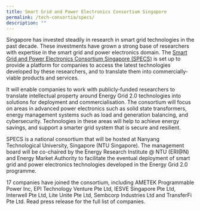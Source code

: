 ```yaml
---
title: Smart Grid and Power Electronics Consortium Singapore
permalink: /tech-consortia/specs/
description: ""
---
```

Singapore has invested steadily in research in smart grid technologies in the past decade. These investments have grown a strong base of researchers with expertise in the smart grid and power electronics domain. The [Smart Grid and Power Electronics Consortium Singapore (SPECS)](https://www.specs.com.sg/) is set up to provide a platform for companies to access the latest technologies developed by these researchers, and to translate them into commercially-viable products and services.

It will enable companies to work with publicly-funded researchers to translate intellectual property around Energy Grid 2.0 technologies into solutions for deployment and commercialisation. The consortium will focus on areas in advanced power electronics such as solid state transformers, energy management systems such as load and generation balancing, and cybersecurity. Technologies in these areas will help to achieve energy savings, and support a smarter grid system that is secure and resilient.

SPECS is a national consortium that will be hosted at Nanyang Technological University, Singapore (NTU Singapore). The management board will be co-chaired by the Energy Research Institute @ NTU (ERI@N) and Energy Market Authority to facilitate the eventual deployment of smart grid and power electronics technologies developed in the Energy Grid 2.0 programme.

17 companies have joined the consortium, including AMETEK Programmable Power Inc, EPI Technology Venture Pte Ltd, IESVE Singapore Pte Ltd, Interwell Pte Ltd, Lite Unite Pte Ltd, Sembcorp Industries Ltd and TransferFi Pte Ltd. Read press release for the full list of companies.